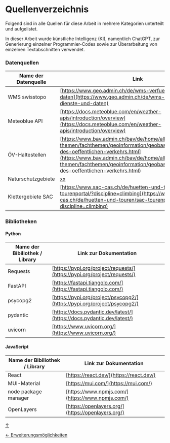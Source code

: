 <a id="top"></a>

# Quellenverzeichnis

<div id="quellenverzeichnis"></div>

Folgend sind in alle Quellen für diese Arbeit in mehrere Kategorien unterteilt und aufgelistet.

In dieser Arbeit wurde künstliche Intelligenz (KI), namentlich ChatGPT, zur Generierung einzelner Programmier-Codes sowie zur Überarbeitung von einzelnen Textabschnitten verwendet. 

### Datenquellen

<div id="datenquellen"></div>

| Name der Datenquelle | Link   |
| -------------------- | ------ |
| WMS swisstopo        | [https://www.geo.admin.ch/de/wms-verfuegbare-dienste-und-daten](https://www.geo.admin.ch/de/wms-verfuegbare-dienste-und-daten) |
| Meteoblue API        | [https://docs.meteoblue.com/en/weather-apis/introduction/overview](https://docs.meteoblue.com/en/weather-apis/introduction/overview)     |
| ÖV-Haltestellen      | [https://www.bav.admin.ch/bav/de/home/allgemeine-themen/fachthemen/geoinformation/geobasisdaten/haltestellen-des-oeffentlichen-verkehrs.html](https://www.bav.admin.ch/bav/de/home/allgemeine-themen/fachthemen/geoinformation/geobasisdaten/haltestellen-des-oeffentlichen-verkehrs.html) |
| Naturschutzgebiete   | [xx]() |
| Klettergebiete SAC   | [https://www.sac-cas.ch/de/huetten-und-touren/sac-tourenportal/?discipline=climbing](https://www.sac-cas.ch/de/huetten-und-touren/sac-tourenportal/?discipline=climbing) |

### Bibliotheken

<div id="bibliotheken"></div>

#### Python

| Name der Bibiliothek / Library | Link zur Dokumentation                                                                                   |
| ------------------------------ | -------------------------------------------------------------------------------------------------------- |
| Requests                       | [https://pypi.org/project/requests/](https://pypi.org/project/requests/)                                 |
| FastAPI                        | [https://fastapi.tiangolo.com/](https://fastapi.tiangolo.com/)                                           |
| psycopg2                       | [https://pypi.org/project/psycopg2/](https://pypi.org/project/psycopg2/)                                 |
| pydantic                       | [https://docs.pydantic.dev/latest/](https://docs.pydantic.dev/latest/)                                   |
| uvicorn                        | [https://www.uvicorn.org/](https://www.uvicorn.org/)                                                     |


#### JavaScript

| Name der Bibiliothek / Library | Link zur Dokumentation                                                 |
| ------------------------------ | ---------------------------------------------------------------------- |
| React                          | [https://react.dev/](https://react.dev/)                               |
| MUI-Material                   | [https://mui.com/](https://mui.com/)                                   |
| node package manager           | [https://www.npmjs.com/](https://www.npmjs.com/)                       |
| OpenLayers                     | [https://openlayers.org/](https://openlayers.org/)                     |

[↑](#top)

<div style="display: flex; justify-content: space-between;">
  <div>
    <a href="ausblick.html">← Erweiterungsmöglichkeiten</a>
  </div>
  <div>
  </div>
</div>
